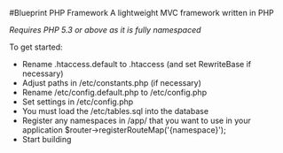 #Blueprint PHP Framework
A lightweight MVC framework written in PHP

_Requires PHP 5.3 or above as it is fully namespaced_

To get started:

* Rename .htaccess.default to .htaccess (and set RewriteBase if necessary)
* Adjust paths in /etc/constants.php (if necessary)
* Rename /etc/config.default.php to /etc/config.php
* Set settings in /etc/config.php
* You must load the /etc/tables.sql into the database
* Register any namespaces in /app/ that you want to use in your application
	$router->registerRouteMap('{namespace}');
* Start building

